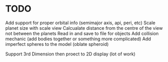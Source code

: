 # TODO

Add support for proper orbital info (semimajor axis, api, peri, etc)
Scale planet size with scale view
Calcualate distance from the centre of the view not between the planets
Read in and save to file for objects
Add collision mechanic (add bodies together or something more complicated)
Add imperfect spheres to the model (oblate spheroid)

Support 3rd Dimension then proect to 2D display (lot of work)
